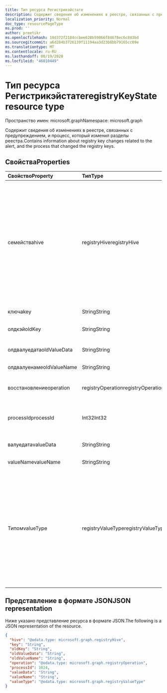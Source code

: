 ```yaml
---
title: Тип ресурса Регистрикэйстате
description: Содержит сведения об изменениях в реестре, связанных с предупреждением, и процесс, который изменил разделы реестра.
localization_priority: Normal
doc_type: resourcePageType
ms.prod: ''
author: preetikr
ms.openlocfilehash: 10d372f2184ccbee628b59866f84678ec6c843bd
ms.sourcegitcommit: a6d284b3726139f11194aa3d23b8bb79165cc09e
ms.translationtype: MT
ms.contentlocale: ru-RU
ms.lasthandoff: 08/19/2020
ms.locfileid: "46810449"
---
```

# <a name="registrykeystate-resource-type"></a><span data-ttu-id="b5dd0-103">Тип ресурса Регистрикэйстате</span><span class="sxs-lookup"><span data-stu-id="b5dd0-103">registryKeyState resource type</span></span>

<span data-ttu-id="b5dd0-104">Пространство имен: microsoft.graph</span><span class="sxs-lookup"><span data-stu-id="b5dd0-104">Namespace: microsoft.graph</span></span>

<span data-ttu-id="b5dd0-105">Содержит сведения об изменениях в реестре, связанных с предупреждением, и процесс, который изменил разделы реестра.</span><span class="sxs-lookup"><span data-stu-id="b5dd0-105">Contains information about registry key changes related to the alert, and the process that changed the registry keys.</span></span>

## <a name="properties"></a><span data-ttu-id="b5dd0-106">Свойства</span><span class="sxs-lookup"><span data-stu-id="b5dd0-106">Properties</span></span>

| <span data-ttu-id="b5dd0-107">Свойство</span><span class="sxs-lookup"><span data-stu-id="b5dd0-107">Property</span></span>     | <span data-ttu-id="b5dd0-108">Тип</span><span class="sxs-lookup"><span data-stu-id="b5dd0-108">Type</span></span>        | <span data-ttu-id="b5dd0-109">Описание</span><span class="sxs-lookup"><span data-stu-id="b5dd0-109">Description</span></span> |
|:-------------|:------------|:------------|
|<span data-ttu-id="b5dd0-110">семейства</span><span class="sxs-lookup"><span data-stu-id="b5dd0-110">hive</span></span>|<span data-ttu-id="b5dd0-111">registryHive</span><span class="sxs-lookup"><span data-stu-id="b5dd0-111">registryHive</span></span>|<span data-ttu-id="b5dd0-112">[Куст реестра Windows](/windows/desktop/sysinfo/registry-hives) :</span><span class="sxs-lookup"><span data-stu-id="b5dd0-112">A [Windows registry hive](/windows/desktop/sysinfo/registry-hives) :</span></span> <ul><li><span data-ttu-id="b5dd0-113">HKEY_CURRENT_CONFIG</span><span class="sxs-lookup"><span data-stu-id="b5dd0-113">HKEY_CURRENT_CONFIG</span></span></li> <li><span data-ttu-id="b5dd0-114">HKEY_CURRENT_USER</span><span class="sxs-lookup"><span data-stu-id="b5dd0-114">HKEY_CURRENT_USER</span></span></li> <li><span data-ttu-id="b5dd0-115">HKEY_LOCAL_MACHINE \САМ</span><span class="sxs-lookup"><span data-stu-id="b5dd0-115">HKEY_LOCAL_MACHINE\SAM</span></span></li> <li><span data-ttu-id="b5dd0-116">HKEY_LOCAL_MACHINE \Секурити</span><span class="sxs-lookup"><span data-stu-id="b5dd0-116">HKEY_LOCAL_MACHINE\Security</span></span></li> <li><span data-ttu-id="b5dd0-117">HKEY_LOCAL_MACHINE \Софтваре</span><span class="sxs-lookup"><span data-stu-id="b5dd0-117">HKEY_LOCAL_MACHINE\Software</span></span></li> <li><span data-ttu-id="b5dd0-118">HKEY_LOCAL_MACHINE \Систем</span><span class="sxs-lookup"><span data-stu-id="b5dd0-118">HKEY_LOCAL_MACHINE\System</span></span></li> <li><span data-ttu-id="b5dd0-119">HKEY_USERS \\ . Умолчани.</span><span class="sxs-lookup"><span data-stu-id="b5dd0-119">HKEY_USERS\\.Default.</span></span></li></ul> <span data-ttu-id="b5dd0-120">Возможные значения: `unknown`, `currentConfig`, `currentUser`, `localMachineSam`, `localMachineSecurity`, `localMachineSoftware`, `localMachineSystem`, `usersDefault`.</span><span class="sxs-lookup"><span data-stu-id="b5dd0-120">Possible values are: `unknown`, `currentConfig`, `currentUser`, `localMachineSam`, `localMachineSecurity`, `localMachineSoftware`, `localMachineSystem`, `usersDefault`.</span></span>|
|<span data-ttu-id="b5dd0-121">ключа</span><span class="sxs-lookup"><span data-stu-id="b5dd0-121">key</span></span>|<span data-ttu-id="b5dd0-122">String</span><span class="sxs-lookup"><span data-stu-id="b5dd0-122">String</span></span>|<span data-ttu-id="b5dd0-123">Текущий (то есть измененный) раздел реестра (исключая КУСТ).</span><span class="sxs-lookup"><span data-stu-id="b5dd0-123">Current (i.e. changed) registry key (excludes HIVE).</span></span>|
|<span data-ttu-id="b5dd0-124">олдкэй</span><span class="sxs-lookup"><span data-stu-id="b5dd0-124">oldKey</span></span>|<span data-ttu-id="b5dd0-125">String</span><span class="sxs-lookup"><span data-stu-id="b5dd0-125">String</span></span>|<span data-ttu-id="b5dd0-126">Предыдущий (то есть перед изменением) раздел реестра (исключает КУСТ).</span><span class="sxs-lookup"><span data-stu-id="b5dd0-126">Previous (i.e. before changed) registry key (excludes HIVE).</span></span>|
|<span data-ttu-id="b5dd0-127">олдвалуедата</span><span class="sxs-lookup"><span data-stu-id="b5dd0-127">oldValueData</span></span>|<span data-ttu-id="b5dd0-128">String</span><span class="sxs-lookup"><span data-stu-id="b5dd0-128">String</span></span>|<span data-ttu-id="b5dd0-129">Previous (то есть перед изменением) значение раздела реестра (Content).</span><span class="sxs-lookup"><span data-stu-id="b5dd0-129">Previous (i.e. before changed) registry key value data (contents).</span></span>|
|<span data-ttu-id="b5dd0-130">олдвалуенаме</span><span class="sxs-lookup"><span data-stu-id="b5dd0-130">oldValueName</span></span>|<span data-ttu-id="b5dd0-131">String</span><span class="sxs-lookup"><span data-stu-id="b5dd0-131">String</span></span>|<span data-ttu-id="b5dd0-132">Previous (то есть перед изменением) имя значения раздела реестра.</span><span class="sxs-lookup"><span data-stu-id="b5dd0-132">Previous (i.e. before changed) registry key value name.</span></span>|
|<span data-ttu-id="b5dd0-133">восстановление</span><span class="sxs-lookup"><span data-stu-id="b5dd0-133">operation</span></span>|<span data-ttu-id="b5dd0-134">registryOperation</span><span class="sxs-lookup"><span data-stu-id="b5dd0-134">registryOperation</span></span>|<span data-ttu-id="b5dd0-135">Операция, в которой изменилось имя и/или значение раздела реестра.</span><span class="sxs-lookup"><span data-stu-id="b5dd0-135">Operation that changed the registry key name and/or value.</span></span> <span data-ttu-id="b5dd0-136">Возможные значения: `unknown`, `create`, `modify`, `delete`.</span><span class="sxs-lookup"><span data-stu-id="b5dd0-136">Possible values are: `unknown`, `create`, `modify`, `delete`.</span></span>|
|<span data-ttu-id="b5dd0-137">processId</span><span class="sxs-lookup"><span data-stu-id="b5dd0-137">processId</span></span>|<span data-ttu-id="b5dd0-138">Int32</span><span class="sxs-lookup"><span data-stu-id="b5dd0-138">Int32</span></span>|<span data-ttu-id="b5dd0-139">Идентификатор процесса (PID), который изменил раздел реестра (сведения о процессе будут отображаться в коллекции предупреждений "процессы").</span><span class="sxs-lookup"><span data-stu-id="b5dd0-139">Process ID (PID) of the process that modified the registry key (process details will appear in the alert 'processes' collection).</span></span>|
|<span data-ttu-id="b5dd0-140">валуедата</span><span class="sxs-lookup"><span data-stu-id="b5dd0-140">valueData</span></span>|<span data-ttu-id="b5dd0-141">String</span><span class="sxs-lookup"><span data-stu-id="b5dd0-141">String</span></span>|<span data-ttu-id="b5dd0-142">Текущие (то есть измененные) данные значения раздела реестра (содержимое).</span><span class="sxs-lookup"><span data-stu-id="b5dd0-142">Current (i.e. changed) registry key value data (contents).</span></span>|
|<span data-ttu-id="b5dd0-143">valueName</span><span class="sxs-lookup"><span data-stu-id="b5dd0-143">valueName</span></span>|<span data-ttu-id="b5dd0-144">String</span><span class="sxs-lookup"><span data-stu-id="b5dd0-144">String</span></span>|<span data-ttu-id="b5dd0-145">Current (то есть изменено) имя значения раздела реестра</span><span class="sxs-lookup"><span data-stu-id="b5dd0-145">Current (i.e. changed) registry key value name</span></span>|
|<span data-ttu-id="b5dd0-146">Типом</span><span class="sxs-lookup"><span data-stu-id="b5dd0-146">valueType</span></span>|<span data-ttu-id="b5dd0-147">registryValueType</span><span class="sxs-lookup"><span data-stu-id="b5dd0-147">registryValueType</span></span>|[<span data-ttu-id="b5dd0-148">Тип значения раздела реестра</span><span class="sxs-lookup"><span data-stu-id="b5dd0-148">Registry key value type</span></span>](/windows/desktop/sysinfo/registry-value-types) <ul><li><span data-ttu-id="b5dd0-149">REG_BINARY</span><span class="sxs-lookup"><span data-stu-id="b5dd0-149">REG_BINARY</span></span></li> <li><span data-ttu-id="b5dd0-150">REG_DWORD</span><span class="sxs-lookup"><span data-stu-id="b5dd0-150">REG_DWORD</span></span></li> <li><span data-ttu-id="b5dd0-151">REG_DWORD_LITTLE_ENDIAN</span><span class="sxs-lookup"><span data-stu-id="b5dd0-151">REG_DWORD_LITTLE_ENDIAN</span></span></li> <li><span data-ttu-id="b5dd0-152">REG_DWORD_BIG_ENDIAN</span><span class="sxs-lookup"><span data-stu-id="b5dd0-152">REG_DWORD_BIG_ENDIAN</span></span></li><li><span data-ttu-id="b5dd0-153">REG_EXPAND_SZ</span><span class="sxs-lookup"><span data-stu-id="b5dd0-153">REG_EXPAND_SZ</span></span></li> <li><span data-ttu-id="b5dd0-154">REG_LINK</span><span class="sxs-lookup"><span data-stu-id="b5dd0-154">REG_LINK</span></span></li> <li><span data-ttu-id="b5dd0-155">REG_MULTI_SZ</span><span class="sxs-lookup"><span data-stu-id="b5dd0-155">REG_MULTI_SZ</span></span></li> <li><span data-ttu-id="b5dd0-156">REG_NONE</span><span class="sxs-lookup"><span data-stu-id="b5dd0-156">REG_NONE</span></span></li> <li><span data-ttu-id="b5dd0-157">REG_QWORD</span><span class="sxs-lookup"><span data-stu-id="b5dd0-157">REG_QWORD</span></span></li> <li><span data-ttu-id="b5dd0-158">REG_QWORD_LITTLE_ENDIAN</span><span class="sxs-lookup"><span data-stu-id="b5dd0-158">REG_QWORD_LITTLE_ENDIAN</span></span></li> <li><span data-ttu-id="b5dd0-159">REG_SZ</span><span class="sxs-lookup"><span data-stu-id="b5dd0-159">REG_SZ</span></span></li></ul> <span data-ttu-id="b5dd0-160">Возможные значения: `unknown`, `binary`, `dword`, `dwordLittleEndian`, `dwordBigEndian`, `expandSz`, `link`, `multiSz`, `none`, `qword`, `qwordlittleEndian`, `sz`.</span><span class="sxs-lookup"><span data-stu-id="b5dd0-160">Possible values are: `unknown`, `binary`, `dword`, `dwordLittleEndian`, `dwordBigEndian`, `expandSz`, `link`, `multiSz`, `none`, `qword`, `qwordlittleEndian`, `sz`.</span></span>|

## <a name="json-representation"></a><span data-ttu-id="b5dd0-161">Представление в формате JSON</span><span class="sxs-lookup"><span data-stu-id="b5dd0-161">JSON representation</span></span>

<span data-ttu-id="b5dd0-162">Ниже указано представление ресурса в формате JSON.</span><span class="sxs-lookup"><span data-stu-id="b5dd0-162">The following is a JSON representation of the resource.</span></span>

<!-- {
  "blockType": "resource",
  "optionalProperties": [

  ],
  "@odata.type": "microsoft.graph.registryKeyState"
}-->

```json
{
  "hive": "@odata.type: microsoft.graph.registryHive",
  "key": "String",
  "oldKey": "String",
  "oldValueData": "String",
  "oldValueName": "String",
  "operation": "@odata.type: microsoft.graph.registryOperation",
  "processId": 1024,
  "valueData": "String",
  "valueName": "String",
  "valueType": "@odata.type: microsoft.graph.registryValueType"
}

```

<!-- uuid: 8fcb5dbc-d5aa-4681-8e31-b001d5168d79
2015-10-25 14:57:30 UTC -->
<!-- {
  "type": "#page.annotation",
  "description": "registryKeyState resource",
  "keywords": "",
  "section": "documentation",
  "tocPath": ""
}-->
